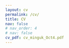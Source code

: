 ```yaml
---
layout: cv
permalink: /cv/
title: CV
nav: false
# nav_order: 4
# nav: false
cv_pdf: cv_minguk_Oct4.pdf
---
```

